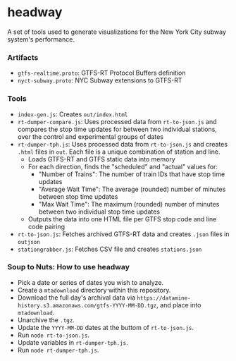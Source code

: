 # headway

A set of tools used to generate visualizations for the New York City
subway system's performance.

### Artifacts

- `gtfs-realtime.proto`: GTFS-RT Protocol Buffers definition
- `nyct-subway.proto`: NYC Subway extensions to GTFS-RT

### Tools

- `index-gen.js`: Creates `out/index.html`
- `rt-dumper-compare.js`: Uses processed data from `rt-to-json.js` and
  compares the stop time updates for between two individual stations,
over the control and experimental groups of dates
- `rt-dumper-tph.js`: Uses processed data from `rt-to-json.js` and creates `.html` files in `out`. Each file is a unique combination of station and line.
  - Loads GTFS-RT and GTFS static data into memory
  - For each direction, finds the "scheduled" and "actual" values for:
    - "Number of Trains": The number of train IDs that have stop time
      updates
    - "Average Wait Time": The average (rounded) number of minutes
      between stop time updates
    - "Max Wait Time": The maximum (rounded) number of minutes between
      two individual stop time updates
  - Outputs the data into one HTML file per GTFS stop code and line code
    pairing
- `rt-to-json.js`: Fetches archived GTFS-RT data and creates `.json`
  files in `outjson`
- `stationgrabber.js`: Fetches CSV file and creates `stations.json`

### Soup to Nuts: How to use headway

- Pick a date or series of dates you wish to analyze.
- Create a `mtadownload` directory within this repository.
- Download the full day's archival data via `https://datamine-history.s3.amazonaws.com/gtfs-YYYY-MM-DD.tgz`, and place into `mtadownload`.
- Unarchive the `.tgz`.
- Update the `YYYY-MM-DD` dates at the buttom of `rt-to-json.js`.
- Run `node rt-to-json.js`.
- Update variables in `rt-dumper-tph.js`.
- Run `node rt-dumper-tph.js`.
